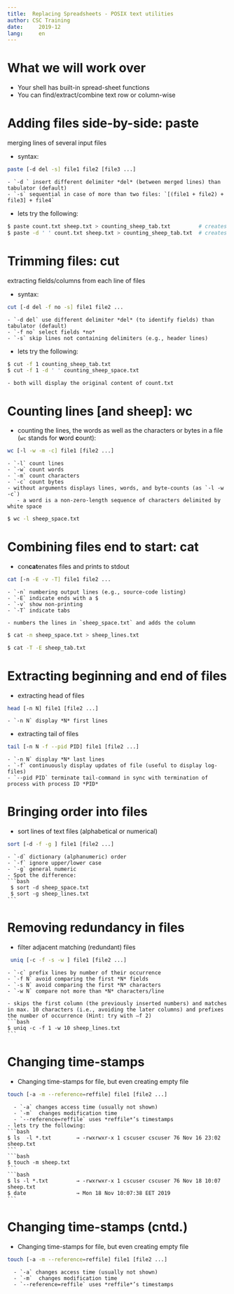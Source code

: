 ```yaml
---
title:	Replacing Spreadsheets - POSIX text utilities
author:	CSC Training
date:	  2019-12
lang:	  en
---
```




# What we will work over

- Your shell has built-in spread-sheet functions
- You can find/extract/combine text row or column-wise

# Adding files side-by-side: paste

merging lines of several input files

- syntax:
```bash
paste [-d del -s] file1 file2 [file3 ...]
```
    - `-d ` insert different delimiter *del* (between merged lines) than tabulator (default)
    - `-s` sequential in case of more than two files: `[(file1 + file2) + file3] + file4`

- lets try the following:
```bash
$ paste count.txt sheep.txt > counting_sheep_tab.txt         # creates merged file with tabulators
$ paste -d ' ' count.txt sheep.txt > counting_sheep_tab.txt  # creates merged file with space as delimiter
```

# Trimming files: cut

extracting fields/columns from each line of files
 
- syntax:
```bash
cut [-d del -f no -s] file1 file2 ...
```
    - `-d del` use different delimiter *del* (to identify fields) than tabulator (default)
    - `-f no` select fields *no* 
    - `-s` skip lines not containing delimiters (e.g., header lines)
- lets try the following:
```bash
$ cut -f 1 counting_sheep_tab.txt
$ cut -f 1 -d ' ' counting_sheep_space.txt
```
    - both will display the original content of count.txt
   
# Counting lines [and sheep]: wc

- counting the lines, the words as well as the characters or bytes in a file (`wc` stands for **w**ord **c**ount):
```bash
wc [-l -w -m -c] file1 [file2 ...]
```
    - `-l` count lines
    - `-w` count words
    - `-m` count characters
    - `-c` count bytes
    - without arguments displays lines, words, and byte-counts (as `-l -w -c`)
       - a word is a non-zero-length sequence of characters delimited by white space
```bash
$ wc -l sheep_space.txt
```
	
# Combining files end to start: cat

- con**cat**enates files and prints to stdout
```bash
cat [-n -E -v -T] file1 file2 ...
```
    - `-n` numbering output lines (e.g., source-code listing)
    - `-E` indicate ends with a $
    - `-v` show non-printing
    - `-T` indicate tabs
	
    - numbers the lines in `sheep_space.txt` and adds the column	
```bash
$ cat -n sheep_space.txt > sheep_lines.txt
```
```bash
$ cat -T -E sheep_tab.txt
```

# Extracting beginning and end of files

- extracting head of files
```bash
head [-n N] file1 [file2 ...]
```
    - `-n N` display *N* first lines
	
- extracting tail of files
```bash
tail [-n N -f --pid PID] file1 [file2 ...]
```
    - `-n N` display *N* last lines
	- `-f` continuously display updates of file (useful to display log-files)
	- `--pid PID` terminate tail-command in sync with termination of process with process ID *PID*
	
# Bringing order into files

- sort lines of text files (alphabetical or numerical)
```bash
sort [-d -f -g ] file1 [file2 ...]
```
    - `-d` dictionary (alphanumeric) order
    - `-f` ignore upper/lower case
    - `-g` general numeric
    - Spot the difference:
	```bash
	 $ sort -d sheep_space.txt
     $ sort -g sheep_lines.txt 
    ```

# Removing redundancy in files

- filter adjacent matching (redundant) files
```bash
 uniq [-c -f -s -w ] file1 [file2 ...]
```
    - `-c` prefix lines by number of their occurrence
    - `-f N` avoid comparing the first *N* fields
    - `-s N` avoid comparing the first *N* characters
    - `-w N` compare not more than *N* characters/line

    - skips the first column (the previously inserted numbers) and matches in max. 10 characters (i.e., avoiding the later columns) and prefixes the number of occurrence (Hint: try with –f 2)
    ```bash
	$ uniq -c -f 1 -w 10 sheep_lines.txt 
    ```

# Changing time-stamps

- Changing time-stamps for file, but even creating empty file
```bash
touch [-a -m --reference=reffile] file1 [file2 ...]
```
      - `-a` changes access time (usually not shown)
      - `-m`  changes modification time
      - `--reference=reffile` uses *reffile*’s timestamps
    - lets try the following:
    ```bash
    $ ls  -l *.txt	      → -rwxrwxr-x 1 cscuser cscuser 76 Nov 16 23:02 sheep.txt
    ```
	```bash
    $ touch -m sheep.txt
	```
	```bash
	$ ls -l *.txt         → -rwxrwxr-x 1 cscuser cscuser 76 Nov 18 10:07 sheep.txt
	$ date                → Mon 18 Nov 10:07:38 EET 2019
	```
	
	
# Changing time-stamps (cntd.)	
	

- Changing time-stamps for file, but even creating empty file
```bash
touch [-a -m --reference=reffile] file1 [file2 ...]
```
      - `-a` changes access time (usually not shown)
      - `-m`  changes modification time
      - `--reference=reffile` uses *reffile*’s timestamps
